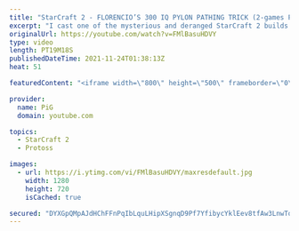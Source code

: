 ```yaml
---
title: "StarCraft 2 - FLORENCIO’S 300 IQ PYLON PATHING TRICK (2-games PvT) | Florencio Files #250"
excerpt: "I cast one of the mysterious and deranged StarCraft 2 builds of the one and only, Florencio, the dude that invented the Protoss proxy nexus recall rush. This time he's torturing Terrans in this 2-game compilation. What do you think of the pylon pathing trick in game 1? 300 IQ, or just standard smooth"
originalUrl: https://youtube.com/watch?v=FMlBasuHDVY
type: video
length: PT19M18S
publishedDateTime: 2021-11-24T01:38:13Z
heat: 51

featuredContent: "<iframe width=\"800\" height=\"500\" frameborder=\"0\" src=\"https://www.youtube.com/embed/FMlBasuHDVY\" allow=\"accelerometer; autoplay; encrypted-media; gyroscope; picture-in-picture\" allowfullscreen></iframe>"

provider:
  name: PiG
  domain: youtube.com

topics:
  - StarCraft 2
  - Protoss

images:
  - url: https://i.ytimg.com/vi/FMlBasuHDVY/maxresdefault.jpg
    width: 1280
    height: 720
    isCached: true

secured: "DYXGpQMpAJdHChFFnPqIbLquLHipXSgnqD9Pf7YfibycYklEev8tfAw3LnwTqzgPEGa7yRvDTW2Ta5aFmVT9vCq2a4WeijN/JFASTJaBds8y3Gf26lgoEmR9wSvfVY1FUlSKW/FZ5FJaMiekI66T13/sU+7avwRtVBsx3u316tY70vflhF4dOrkN817IJIH+dXIu4rj4fCvNHXa802ywuXCsA6fOBwtyKIMECOw7OLXlXc0JrXBASCtziLMLlsNUvlchidUdYgXeT8a+5/18bityc4NahXboEDb++8m34ArWxisF3BINPEnbkIGVnYAiI0E7jngyHe8p/PFNhw/ZsZIxkXEUoyAjyBwUylYdWw00xHmbmgHunxXx7E/aCjLyfXAPCCALU8ZvUHpjnu1T0YMrIc8wnVBsxdnym92uBQI=;7TaPnqXtSI26/Grvzfy7JQ=="
---
```


